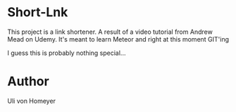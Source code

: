 # Short-Lnk

This project is a link shortener. A result of a video tutorial from Andrew Mead on Udemy. It's meant to learn Meteor and right at this moment GIT'ing

I guess this is probably nothing special...

# Author
Uli von Homeyer
